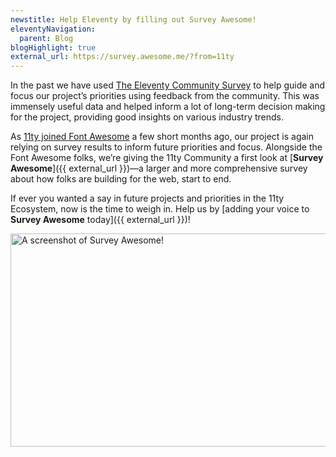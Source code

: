 ```yaml
---
newstitle: Help Eleventy by filling out Survey Awesome!
eleventyNavigation:
  parent: Blog
blogHighlight: true
external_url: https://survey.awesome.me/?from=11ty
---
```

In the past we have used [The Eleventy Community Survey](/blog/community-survey/) to help guide and focus our project’s priorities using feedback from the community. This was immensely useful data and helped inform a lot of long-term decision making for the project, providing good insights on various industry trends.

As [11ty joined Font Awesome](/blog/eleventy-font-awesome/) a few short months ago, our project is again relying on survey results to inform future priorities and focus. Alongside the Font Awesome folks, we’re giving the 11ty Community a first look at [**Survey Awesome**]({{ external_url }})—a larger and more comprehensive survey about how folks are building for the web, start to end.

If ever you wanted a say in future projects and priorities in the 11ty Ecosystem, now is the time to weigh in. Help us by [adding your voice to **Survey Awesome** today]({{ external_url }})!

<a href="{{ external_url }}" class="elv-externalexempt opengraph-card">
  <img src="https://v1.screenshot.11ty.dev/{{ external_url | urlencode }}/opengraph/" alt="A screenshot of Survey Awesome!" loading="lazy" decoding="async" width="650" height="341">
</a>